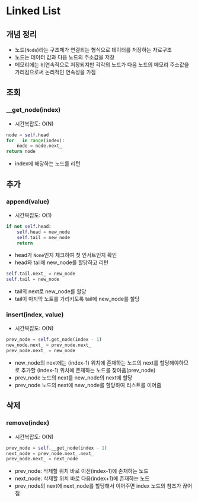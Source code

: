 # Linked List

## 개념 정리

- 노드(`Node`)라는 구조체가 연결되는 형식으로 데이터를 저장하는 자료구조
- 노드는 데이터 값과 다음 노드의 주소값을 저장
- 메모리에는 비연속적으로 저장되지만 각각의 노드가 다음 노드의 메모리 주소값을 가리킴으로써 논리적인 연속성을 가짐

## 조회

### __get_node(index)

- 시간복잡도: O(N)

```python
node = self.head
for _ in range(index):
    node = node.next_
return node
```

- index에 해당하는 노드를 리턴

## 추가

### append(value)

- 시간복잡도: O(1)

```python
if not self.head:
    self.head = new_node
    self.tail = new_node
    return
```

- head가 `None`인지 체크하여 첫 인서트인지 확인
- head와 tail에 new_node를 할당하고 리턴

```python
self.tail.next_ = new_node
self.tail = new_node
```

- tail의 next로 new_node를 할당
- tail이 마지막 노트를 가리키도록 tail에 new_node를 할당

### insert(index, value)

- 시간복잡도: O(N)

```python
prev_node = self.get_node(index - 1)
new_node.next_ = prev_node.next_
prev_node.next_ = new_node
```

- new_node의 next에는 (index-1) 위치에 존재하는 노드의 next를 할당해야하므로 추가할 (index-1) 위치에 존재하는 노드를 찾아옴(prev_node)
- prev_node 노드의 next를 new_node의 next에 할당
- prev_node 노드의 next에 new_node를 할당하여 리스트를 이어줌

## 삭제

### remove(index)

- 시간복잡도: O(N)

```python
prev_node = self.__get_node(index - 1)
next_node = prev_node.next_.next_
prev_node.next_ = next_node
```

- prev_node: 삭제할 위치 바로 이전(index-1)에 존재하는 노드
- next_node: 삭제할 위치 바로 다음(index+1)에 존재하는 노드
- prev_node의 next에 next_node를 할당해서 이어주면 index 노드의 참조가 끊어짐